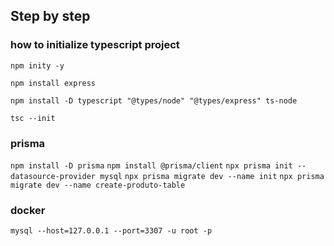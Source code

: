 ## Step by step


### how to initialize typescript project

`npm inity -y`

`npm install express`

`npm install -D typescript "@types/node" "@types/express" ts-node`

`tsc --init`

### prisma
`npm install -D prisma`
`npm install @prisma/client`
`npx prisma init --datasource-provider mysql`
`npx prisma migrate dev --name init`
`npx prisma migrate dev --name create-produto-table`

### docker
`mysql --host=127.0.0.1 --port=3307 -u root -p`